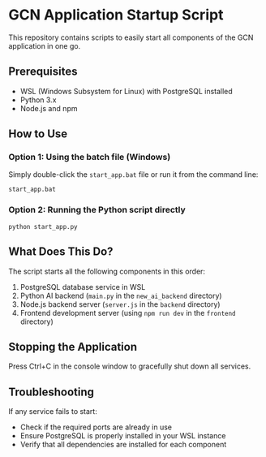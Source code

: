# GCN Application Startup Script

This repository contains scripts to easily start all components of the GCN application in one go.

## Prerequisites

- WSL (Windows Subsystem for Linux) with PostgreSQL installed
- Python 3.x
- Node.js and npm

## How to Use

### Option 1: Using the batch file (Windows)

Simply double-click the `start_app.bat` file or run it from the command line:

```
start_app.bat
```

### Option 2: Running the Python script directly

```
python start_app.py
```

## What Does This Do?

The script starts all the following components in this order:

1. PostgreSQL database service in WSL
2. Python AI backend (`main.py` in the `new_ai_backend` directory)
3. Node.js backend server (`server.js` in the `backend` directory)
4. Frontend development server (using `npm run dev` in the `frontend` directory)

## Stopping the Application

Press Ctrl+C in the console window to gracefully shut down all services.

## Troubleshooting

If any service fails to start:

- Check if the required ports are already in use
- Ensure PostgreSQL is properly installed in your WSL instance
- Verify that all dependencies are installed for each component
